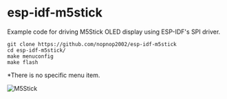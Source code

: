 # esp-idf-m5stick
Example code for driving M5Stick OLED display using ESP-IDF's SPI driver.   

```
git clone https://github.com/nopnop2002/esp-idf-m5stick
cd esp-idf-m5stick/
make menuconfig
make flash
```

\*There is no specific menu item.   

![M5Stick](https://user-images.githubusercontent.com/6020549/57205754-b70bf780-6ffb-11e9-9eeb-9dfbe8e21fee.JPG)

